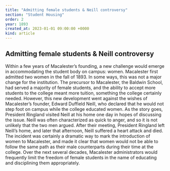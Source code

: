 ```yaml
---
title: "Admitting female students & Neill controversy"
section: "Student Housing"
order: 2
year: 1893
created_at: 2023-01-01 09:00:00 +0000
kind: article
---
```

## Admitting female students & Neill controversy
Within a few years of Macalester’s founding, a new challenge would emerge in accommodating the student body on campus: women. Macalester first admitted two women in the fall of 1893. In some ways, this was not a major change for the institution. The precursor to Macalester, the Baldwin School, had served a majority of female students, and the ability to accept more students to the college meant more tuition, something the college certainly needed. However, this new development went against the wishes of Macalester’s founder, Edward Duffield Neill, who declared that he would not step foot on campus while the college educated women. 
As the story goes, President Ringland visited Neill at his home one day in hopes of discussing the issue. Neill was often characterized as quick to anger, and so it is not unlikely that the two men argued. After their meeting, President Ringland left Neill’s home, and later that afternoon, Neill suffered a heart attack and died. The incident was certainly a dramatic way to mark the introduction of women to Macalester, and made it clear that women would not be able to follow the same path as their male counterparts during their time at the college. Over the next several decades, Macalester administrators would frequently limit the freedom of female students in the name of educating and disciplining them appropriately.